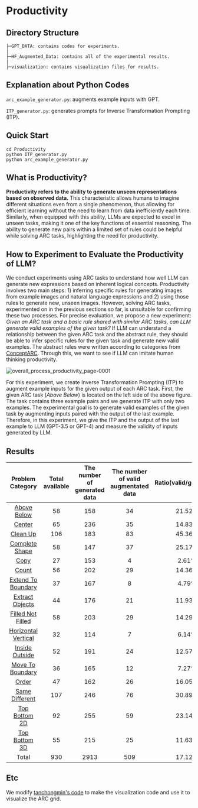 # Productivity
## Directory Structure
```
├─GPT_DATA: contains codes for experiments.
|
├─HF_Augmented_Data: contains all of the experimental results.
|
├─visualization: contains visualization files for results.
```


## Explanation about Python Codes
```arc_example_generator.py```: augments example inputs with GPT.

```ITP_generator.py```: generates prompts for Inverse Transformation Prompting (ITP).


## Quick Start
```
cd Productivity
python ITP_generator.py
python arc_example_generator.py
```

## What is Productivity?
**Productivity refers to the ability to generate unseen representations based on observed data.** 
This characteristic allows humans to imagine different situations even from a single phenomenon, thus allowing for efficient learning without the need to learn from data inefficiently each time. 
Similarly, when equipped with this ability, LLMs are expected to excel in unseen tasks, making it one of the key functions of essential reasoning. 
The ability to generate new pairs within a limited set of rules could be helpful while solving ARC tasks, highlighting the need for productivity.


## How to Experiment to Evaluate the Productivity of LLM?
We conduct experiments using ARC tasks to understand how well LLM can generate new expressions based on inherent logical concepts. 
Productivity involves two main steps: 1) inferring specific rules for generating images from example images and natural language expressions and 2) using those rules to generate new, unseen images. 
However, solving ARC tasks, experimented on in the previous sections so far, is unsuitable for confirming these two processes.
For precise evaluation, we propose a new experiment: _Given an ARC task and a basic rule shared with similar ARC tasks, can LLM generate valid examples of the given task?_ 
If LLM can understand a relationship between the given ARC task and the abstract rule, they should be able to infer specific rules for the given task and generate new valid examples. 
The abstract rules were written according to categories from [ConceptARC](https://github.com/victorvikram/ConceptARC).
Through this, we want to see if LLM can imitate human thinking productivity.

![overall_process_productivity_page-0001](https://github.com/GIST-DSLab/ARC_Prompt/assets/22788924/d4cefef0-b6df-4141-8751-6893ebf8bea4)

For this experiment, we create Inverse Transformation Prompting (ITP) to augment example inputs for the given output of each ARC task.
First, the given ARC task (*Above Below*) is located on the left side of the above figure.
The task contains three example pairs and we generate ITP with only two examples.
The experimental goal is to generate valid examples of the given task by augmenting inputs paired with the output of the last example.
Therefore, in this experiment, we give the ITP and the output of the last example to LLM (GPT-3.5 or GPT-4) and measure the validity of inputs generated by LLM.


## Results
|Problem Category|Total available|The number of generated data|The number of valid augmentated data|Ratio(valid/generated)|
|:---:|:---:|:---:|:---:|:---:|
|[Above Below](https://github.com/GIST-DSLab/Augmentation_with_GPT/blob/main/visualization/AboveBelow.pdf)|58|158|34|21.52%|
|[Center](https://github.com/GIST-DSLab/Augmentation_with_GPT/blob/main/visualization/Center.pdf)|65|236|35|14.83%|
|[Clean Up](https://github.com/GIST-DSLab/Augmentation_with_GPT/blob/main/visualization/CleanUp.pdf)|106|183|83|45.36%|
|[Complete Shape](https://github.com/GIST-DSLab/Augmentation_with_GPT/blob/main/visualization/CompleteShape.pdf)|58|147|37|25.17%|
|[Copy](https://github.com/GIST-DSLab/Augmentation_with_GPT/blob/main/visualization/Copy.pdf)|27|153|4|2.61%|
|[Count](https://github.com/GIST-DSLab/Augmentation_with_GPT/blob/main/visualization/Count.pdf)|56|202|29|14.36%|
|[Extend To Boundary](https://github.com/GIST-DSLab/Augmentation_with_GPT/blob/main/visualization/ExtendToBoundary.pdf)|37|167|8|4.79%|
|[Extract Objects](https://github.com/GIST-DSLab/Augmentation_with_GPT/blob/main/visualization/ExtractObjects.pdf)|44|176|21|11.93%|
|[Filled Not Filled](https://github.com/GIST-DSLab/Augmentation_with_GPT/blob/main/visualization/FilledNotFilled.pdf)|58|203|29|14.29%|
|[Horizontal Vertical](https://github.com/GIST-DSLab/Augmentation_with_GPT/blob/main/visualization/HorizontalVertical.pdf)|32|114|7|6.14%|
|[Inside Outside](https://github.com/GIST-DSLab/Augmentation_with_GPT/blob/main/visualization/InsideOutside.pdf)|52|191|24|12.57%|
|[Move To  Boundary](https://github.com/GIST-DSLab/Augmentation_with_GPT/blob/main/visualization/MoveToBoundary.pdf)|36|165|12|7.27%|
|[Order](https://github.com/GIST-DSLab/Augmentation_with_GPT/blob/main/visualization/Order.pdf)|47|162|26|16.05%|
|[Same Different](https://github.com/GIST-DSLab/Augmentation_with_GPT/blob/main/visualization/SameDifferent.pdf)|107|246|76|30.89%|
|[Top Bottom 2D](https://github.com/GIST-DSLab/Augmentation_with_GPT/blob/main/visualization/TopBottom2D.pdf)|92|255|59|23.14%|
|[Top Bottom 3D](https://github.com/GIST-DSLab/Augmentation_with_GPT/blob/main/visualization/TopBottom3D.pdf)|55|215|25|11.63%|
|Total|930|2913|509|17.12%|


## Etc
We modify [tanchongmin's code](https://github.com/tanchongmin/ARC-Challenge) to make the visualization code and use it to visualize the ARC grid. 
